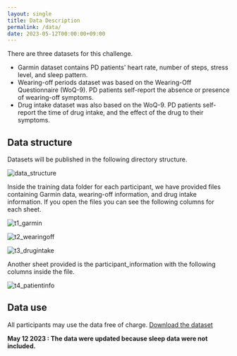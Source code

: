 ```yaml
---
layout: single
title: Data Description
permalink: /data/
date: 2023-05-12T00:00:00+09:00
---
```

There are three datasets for this challenge.
- Garmin dataset contains PD patients' heart rate, number of steps, stress level, and sleep pattern.
- Wearing-off periods dataset was based on the Wearing-Off Questionnaire (WoQ-9). PD patients self-report the absence or presence of wearing-off symptoms.
- Drug intake dataset was also based on the WoQ-9. PD patients self-report the time of drug intake, and the effect of the drug to their symptoms.


## Data structure
Datasets will be published in the following directory structure.

![data_structure](/challenge2023/assets/images/data_structure2.png)

Inside the training data folder for each participant, we have provided files containing Garmin data, wearing-off information, and drug intake information.
If you open the files you can see the following columns for each sheet.

![t1_garmin](/challenge2023/assets/images/t1_garmin.png)

![t2_wearingoff](/challenge2023/assets/images/t2_wearingoff.png)

![t3_drugintake](/challenge2023/assets/images/t3_drugintake.png)

Another sheet provided is the participant_information with the following columns inside the file.

![t4_patientinfo](/challenge2023/assets/images/t4_patientinfo.png)

## Data use
All participants may use the data free of charge. [Download the dataset](https://ieee-dataport.org/competitions/5th-abc-challenge-forecasting-parkinsons-disease-patients-wearing-phenomenon-datasets)

<b> May 12 2023 : The data were updated because sleep data were not included.

<!-- 
<p>
  <img src="/challenge2023/assets/images/data_structure.png" width="700" class="center"/>
</p>



In the accelerometer data folder, the data is not split. So if you want to utilize it you can match it with your train and test care record file to split them as shown in the tutorial.

<p>
  <img src="/challenge2022/assets/images/Accelerometer.png" width="300" class="center"/>
</p>

If you open the files you can see that the data contains: subject_id(nurse/caregiver), datetime(timestamp), and triaxial sensor data (x,y, and z).

![Accel_sheet](/challenge2022/assets/images/Accel_sheet.png)

In the care record data folder, we provided the separated care record data as shown in the table.

<p>
  <img src="/challenge2022/assets/images/Care_record_folder.png" width="300" class="center"/>
</p>


In the test data folder, we have provided each day's data for each user. If you open the files you can see that the data contains: id (label id), user_id(nurse/caregiver), activity_type_id(unique id for each activity type), activity_type (activity name), target_id (patients), activity2user_id, start and finish timestamp of the activity and year-month-date-hour timestamp.

<p>
  <img src="/challenge2022/assets/images/test_data_sheet.png" width="900" class="center"/>
</p>

If you want you can match it with the accelerometer data that was provided. Participants should note that the start and finish time at the care record file may differ from the datetime at the accelerometer file due to the different time zone settings.

Participants are required to propose their pipelines, predict and submit the activity label for the testing dataset as shown in the  [tutorial](https://colab.research.google.com/drive/1euqLhhsb21bbOETWMY9DkUcue6t33j1j?usp=sharing). The test submission folder contains test time stamps that you need to predict for each user. The files contain time stamps, and activity_type_ids and the columns are filled up with zero as shown in Table 3 below.

![Table3](/challenge2022/assets/images/Table3.png)

The participants are required to put 1 in place of 0 when the activity is supposed to happen and regenerate the files. Please make sure to maintain the shape same as the provided files(any changes that occurred in the submission are not the liability of the organizers, please make sure that there is no difference in shape and activity_type_id  with the given file)



## Result Submission
Please submit your results via the submission form. [Access the Submission Form here](https://forms.gle/cDEhfHQjiSGKP5Zh6)


<!-- 
![Table1](/challenge2022/assets/images/Table1.png)
![TrainData](/challenge2022/assets/images/TrainData.png)
![Accelerometer](/challenge2022/assets/images/Accelerometer.png)
![Accel_sheet](/challenge2022/assets/images/Accel_sheet.png)
![Care_record_folder](/challenge2022/assets/images/Care_record_folder.png)
![Care_rec_sheet](/challenge2022/assets/images/Care_rec_sheet.png)
![Test_data](/challenge2022/assets/images/Test_data.png)
![test_data_sheet](/challenge2022/assets/images/test_data_sheet.png)


Here A1, A2, A3, and A4 represents the activity_type_id and year-month-date-hour column values should be same the values given in the text file(any changes occurred in the submission is not the liability of the organizers, please make sure that there is no difference in the timestamp with the given file). The 1 shown in table 3 defines that that activity occurred in that certain hour. More explanations can be found in the tutorial.


If you open the files you can see that the data contains: id (label id), user_id(nurse/caregiver), activity_type_id(unique id for each activity type), activity_type (activity name), target_id (patients), activity2user_id, start and finish timestamp of the activity and year-month-date-hour timestamp.

<p>
  <img src="/challenge2022/assets/images/Care_rec_sheet.png" width="850" class="center"/>
</p>

The accelerometer data has been collected using one smartphone carried by subjects, which are caregivers and nurses, when they were conducting daily works at a healthcare facility. The smartphone was carried in an arbitrary position such as a pocket. There are a total of 27 activities divided into 4 groups. All the activities are listed per category below.

<style>
tr,
td {
    border: none;
}

</style>
<table style="border: none">
  <tr>
    <th style="text-align: left"><h3>Activities of direct care</h3></th>
  </tr>
    <tr><td>1: Vital</td></tr>
    <tr><td>7: Morning gathering/ exercises</td></tr>
    <tr><td>13: Family/guest response</td></tr>
    <tr><td>2: Meal/medication</td></tr>
    <tr><td>8: Rehabilitation / recreation</td></tr>
    <tr><td>14: Outing response</td></tr>
    <tr><td>3: Oral care</td></tr>
    <tr><td>9: Morning care</td></tr>
    <tr><td>19: Get up assistance</td></tr>
    <tr><td>4: Excretion</td></tr>
    <tr><td>10: Daytime user response</td></tr>
    <tr><td>20: Change dressing assistance</td></tr>
    <tr><td>5: Bathing/wiping</td></tr>
    <tr><td>11: Night care</td></tr>
    <tr><td>21: Washing assistance</td></tr>
    <tr><td>6: Treatment</td></tr>
    <tr><td>12: Nighttime user response</td></tr>
    <tr><td>27: Emergency response such as accident</td></tr>
</table>



<table>
  <tr>
    <th style="text-align: left"><h3>Documentation/Communication activities</h3></th>
  </tr>
    <tr><td>17: Handwriting recording</td></tr>
    <tr><td>22: Doctor visit correspondence</td></tr>
    <tr><td>25: Family/doctor contact</td></tr>
    <tr><td>18: Delegating/meeting</td></tr>
</table>





## Test Data Setting
This dataset was used in our previous work, titled [“Integrating Activity Recognition and Nursing Care Records: The System, Deployment, and a Verification Study”](https://dl.acm.org/doi/abs/10.1145/3351244). The authors of this work proposed a theory that  extension of start and ending time of the activities can increase the prediction rate. The reason behind the theory is that many of the nurses provided the labels before or after completing an activity. In the paper they verified and proved this theory. Following the theory, in the test data the time is extended for both start and end of an activity for 20 minutes. As the time is extended, there are some overlaps for the activity labels for some samples. So, the submission of the participants will be evaluated per activity following the same test setting as the paper. The final score will be calculated by taking the prediction average of all the activities.
--->

